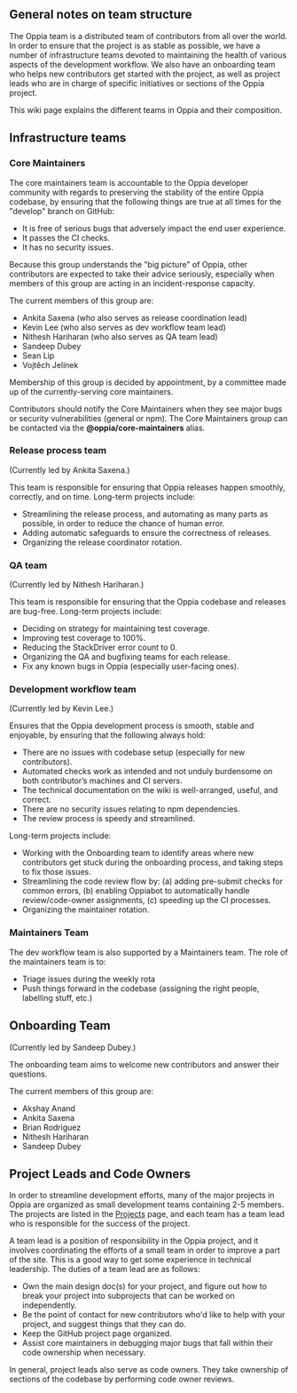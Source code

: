 ## General notes on team structure

The Oppia team is a distributed team of contributors from all over the world. In order to ensure that the project is as stable as possible, we have a number of infrastructure teams devoted to maintaining the health of various aspects of the development workflow. We also have an onboarding team who helps new contributors get started with the project, as well as project leads who are in charge of specific initiatives or sections of the Oppia project.

This wiki page explains the different teams in Oppia and their composition.

## Infrastructure teams

### Core Maintainers

The core maintainers team is accountable to the Oppia developer community with regards to preserving the stability of the entire Oppia codebase, by ensuring that the following things are true at all times for the "develop" branch on GitHub:

- It is free of serious bugs that adversely impact the end user experience.
- It passes the CI checks.
- It has no security issues.

Because this group understands the "big picture" of Oppia, other contributors are expected to take their advice seriously, especially when members of this group are acting in an incident-response capacity.

The current members of this group are:

- Ankita Saxena (who also serves as release coordination lead)
- Kevin Lee (who also serves as dev workflow team lead)
- Nithesh Hariharan (who also serves as QA team lead)
- Sandeep Dubey
- Sean Lip
- Vojtěch Jelínek 

Membership of this group is decided by appointment, by a committee made up of the currently-serving core maintainers.

Contributors should notify the Core Maintainers when they see major bugs or security vulnerabilities (general or npm). The Core Maintainers group can be contacted via the **@oppia/core-maintainers** alias.

### Release process team

(Currently led by Ankita Saxena.)

This team is responsible for ensuring that Oppia releases happen smoothly, correctly, and on time. Long-term projects include:
- Streamlining the release process, and automating as many parts as possible, in order to reduce the chance of human error.
- Adding automatic safeguards to ensure the correctness of releases.
- Organizing the release coordinator rotation.

### QA team

(Currently led by Nithesh Hariharan.)

This team is responsible for ensuring that the Oppia codebase and releases are bug-free. Long-term projects include:

- Deciding on strategy for maintaining test coverage.
- Improving test coverage to 100%.
- Reducing the StackDriver error count to 0.
- Organizing the QA and bugfixing teams for each release.
- Fix any known bugs in Oppia (especially user-facing ones).

### Development workflow team

(Currently led by Kevin Lee.)

Ensures that the Oppia development process is smooth, stable and enjoyable, by ensuring that the following always hold:
- There are no issues with codebase setup (especially for new contributors).
- Automated checks work as intended and not unduly burdensome on both contributor’s machines and CI servers.
- The technical documentation on the wiki is well-arranged, useful, and correct.
- There are no security issues relating to npm dependencies.
- The review process is speedy and streamlined.

Long-term projects include:
- Working with the Onboarding team to identify areas where new contributors get stuck during the onboarding process, and taking steps to fix those issues.
- Streamlining the code review flow by: (a) adding pre-submit checks for common errors, (b) enabling Oppiabot to automatically handle review/code-owner assignments, (c) speeding up the CI processes.
- Organizing the maintainer rotation.

### Maintainers Team

The dev workflow team is also supported by a Maintainers team. The role of the maintainers team is to:
- Triage issues during the weekly rota
- Push things forward in the codebase (assigning the right people, labelling stuff, etc.)

## Onboarding Team

(Currently led by Sandeep Dubey.)

The onboarding team aims to welcome new contributors and answer their questions.

The current members of this group are:

- Akshay Anand
- Ankita Saxena
- Brian Rodriguez
- Nithesh Hariharan
- Sandeep Dubey


## Project Leads and Code Owners

In order to streamline development efforts, many of the major projects in Oppia are organized as small development teams containing 2-5 members. The projects are listed in the [Projects](https://github.com/oppia/oppia/projects) page, and each team has a team lead who is responsible for the success of the project. 

A team lead is a position of responsibility in the Oppia project, and it involves coordinating the efforts of a small team in order to improve a part of the site. This is a good way to get some experience in technical leadership. The duties of a team lead are as follows:

- Own the main design doc(s) for your project, and figure out how to break your project into subprojects that can be worked on independently.
- Be the point of contact for new contributors who'd like to help with your project, and suggest things that they can do.
- Keep the GitHub project page organized.
- Assist core maintainers in debugging major bugs that fall within their code ownership when necessary.

In general, project leads also serve as code owners. They take ownership of sections of the codebase by performing code owner reviews.
